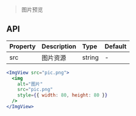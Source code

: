 > 图片预览

## API

| Property | Description | Type | Default |
| :------- | :---------- | :--- | :------ |
| src | 图片资源 | string | - |

```jsx
<ImgView src="pic.png">
  <img
    alt="图片"
    src="pic.png"
    style={{ width: 80, height: 80 }}
  />
</ImgView>
```